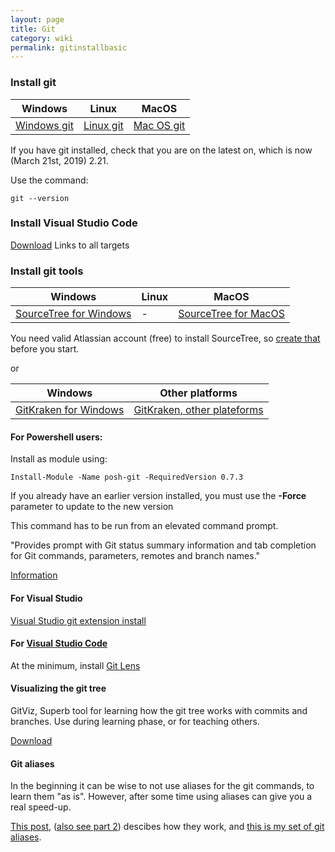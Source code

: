 ```yaml
---
layout: page
title: Git
category: wiki
permalink: gitinstallbasic
---
```


### Install git

| Windows | Linux | MacOS |
|----|----|----|
| [Windows git](https://git-scm.com/download/win) | [Linux git](https://git-scm.com/download/linux) |[ Mac OS git](https://git-scm.com/download/mac) |

If you have git installed, check that you are on the latest on, which is now (March 21st, 2019) 2.21.

Use the command:
```
git --version
```



### Install Visual Studio Code

[Download](https://code.visualstudio.com/download)   Links to all targets

### Install git tools

| Windows | Linux | MacOS |
|----|----|----|
| [SourceTree for Windows](https://product-downloads.atlassian.com/software/sourcetree/windows/ga/SourceTreeSetup-3.0.17.exe?_ga=2.247612480.698735789.1553020656-1415669506.1553020656) | - | [SourceTree for MacOS](https://product-downloads.atlassian.com/software/sourcetree/ga/Sourcetree_3.1.1_213.zip?_ga=2.247612480.698735789.1553020656-1415669506.1553020656) |

You need  valid Atlassian account (free) to install SourceTree, so [create that](https://id.atlassian.com/signup?continue=https%3A%2F%2Fwww.atlassian.com%2F&_ga=2.245448324.1237112649.1553187915-1756222521.1553187915) before you start.

or

| Windows | Other platforms |
|----|----|
| [GitKraken for Windows](https://www.gitkraken.com/download/windows64) | [GitKraken, other plateforms](https://www.gitkraken.com/download) |

#### For Powershell users:
Install as module using:
``` 
Install-Module -Name posh-git -RequiredVersion 0.7.3  
```
If you already have an earlier version installed, you must use the **-Force** parameter to update to the new version

This command has to be run from an elevated command prompt.

"Provides prompt with Git status summary information and tab completion for Git commands, parameters, remotes and branch names."

[Information](https://www.powershellgallery.com/packages/posh-git/0.7.3) 


#### For Visual Studio

[Visual Studio git extension install](gitinstall)

#### For [Visual Studio Code](https://code.visualstudio.com/download)

At the minimum, install [Git Lens](https://marketplace.visualstudio.com/items?itemName=eamodio.gitlens)


#### Visualizing the git tree

GitViz, Superb tool for learning how the git tree works with commits and branches. Use during learning phase, or for teaching others. 

[Download](https://github.com/Readify/GitViz/releases)

#### Git aliases

In the beginning it can be wise to not use aliases for the git commands, to learn them "as is".  However, after some time using aliases can give you a real speed-up. 

[This post](http://hermit.no/visual-studio-and-vsts-git-extend-the-git-command-line-to-speed-up-your-workflow-part-1/), ([also see part 2](http://hermit.no/visual-studio-and-azure-devops-git-extend-the-git-command-line-with-server-commands-part-2/)) descibes how they work, and [this is my set of git aliases](https://gist.githubusercontent.com/OsirisTerje/e9d06c627405f576e6ebf85e2c09f3c4/raw/f34398cbe3eccccbfd5d58df3c4541f99ea47b84/GitAliases).
